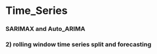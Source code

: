 # Time_Series

### SARIMAX and Auto_ARIMA



### 2) rolling window time series split and forecasting

